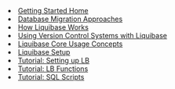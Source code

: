 <li><a href="/quickstart.html"><span>Getting Started Home</span></a></li>
<li><a href="/get-started/database-migration-approaches.html"><span>Database Migration Approaches</span></a></li>
<li><a href="/get-started/how-lb-works.html"><span>How Liquibase Works</span></a></li>
<li><a href="/get-started/version_control_info.html"><span>Using Version Control Systems with Liquibase</span></a></li>
<li><a href="/get-started/lb-core-usage-concepts.html"><span>Liquibase Core Usage Concepts</span></a></li>
<li><a href="/get-started/lb-setup.html"><span>Liquibase Setup</span></a></li>
<li><a href="/get-started/lb-setup-tutorial.html"><span>Tutorial: Setting up LB</span></a>
<li><a href="/get-started/quickstart_lb.html"><span>Tutorial: LB Functions</span></a></li>
<li><a href="/get-started/quickstart_sql.html"><span>Tutorial: SQL Scripts</span></a></li>